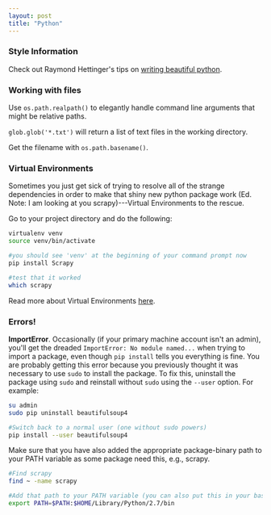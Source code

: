 ```yaml
---
layout: post
title: "Python"
---
```


### Style Information

Check out Raymond Hettinger's tips on [writing beautiful python](https://gist.github.com/JeffPaine/6213790).

### Working with files

Use `os.path.realpath()` to elegantly handle command line arguments that might be relative paths.  

`glob.glob('*.txt')` will return a list of text files in the working directory.

Get the filename with `os.path.basename()`.


### Virtual Environments

Sometimes you just get sick of trying to resolve all of the strange dependencies in order to make that shiny new
python package work (Ed. Note: I am looking at you scrapy)---Virtual Environments to the rescue.

Go to your project directory and do the following:

```bash
virtualenv venv
source venv/bin/activate

#you should see 'venv' at the beginning of your command prompt now
pip install Scrapy

#test that it worked
which scrapy
```
Read more about Virtual Environments [here](http://docs.python-guide.org/en/latest/dev/virtualenvs/).

### Errors!

**ImportError**. Occasionally (if your primary machine account isn't an admin), 
you'll get the dreaded `ImportError: No module named...` when trying to import a package, even
though `pip install` tells you everything is fine. You are probably getting this error because you previously thought it
was necessary to use `sudo` to install the package. To fix this, uninstall the package using `sudo` and reinstall
without `sudo` using the `--user` option. For example:

```bash
su admin
sudo pip uninstall beautifulsoup4

#Switch back to a normal user (one without sudo powers)
pip install --user beautifulsoup4
```

Make sure that you have also added the appropriate package-binary path to your PATH variable as some package need this, e.g., scrapy.

```bash
#Find scrapy
find ~ -name scrapy

#Add that path to your PATH variable (you can also put this in your bash_profile)
export PATH=$PATH:$HOME/Library/Python/2.7/bin
```
